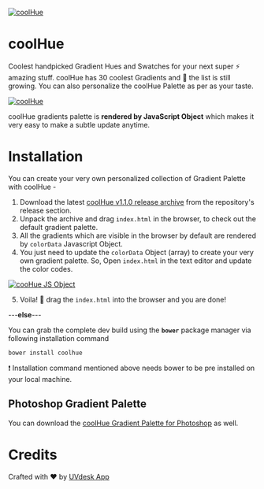 
[![coolHue](https://webkul.com/blog/wp-content/uploads/2017/06/coolhue-logo.png)](https://webkul.github.io/coolhue/)   
# coolHue
Coolest handpicked Gradient Hues and Swatches for your next super ⚡ amazing stuff. coolHue has 30 coolest Gradients and :seedling: the list is still growing. You can also personalize the coolHue Palette as per as your taste.
 
[![coolHue](https://webkul.com/blog/wp-content/uploads/2017/06/coolhue-card.png)](https://webkul.github.io/coolhue/)
 
coolHue gradients palette is **rendered by JavaScript Object** which makes it very easy to make a subtle update anytime.

# Installation
You can create your very own personalized collection of Gradient Palette with coolHue - 
1. Download the latest [coolHue v1.1.0 release archive](http://bit.ly/coolhue-v_1_1_0) from the repository's release section.
2. Unpack the archive and drag `index.html` in the browser, to check out the default gradient palette.
3. All the gradients which are visible in the browser by default are rendered by `colorData` Javascript Object.
4. You just need to update the `colorData` Object (array) to create your very own gradient palette. So, Open `index.html` in the text editor and update the color codes.
 
[![cooHue JS Object](https://webkul.com/blog/wp-content/uploads/2017/06/coolhue-data-object.png)](https://github.com/webkul/coolhue/blob/master/index.html)
 
5. Voila! :clap: drag the `index.html` into the browser and you are done!

---**else**--- 

You can grab the complete dev build using the **`bower`** package manager via following installation command
 
`bower install coolhue`
 
:heavy_exclamation_mark: Installation command mentioned above needs bower to be pre installed on your local machine.

## Photoshop Gradient Palette
You can download the [coolHue Gradient Palette for Photoshop](https://github.com/webkul/coolhue/blob/master/distro/ps_coolHue.grd) as well.

# Credits
Crafted with :heart: by [UVdesk App](https://www.uvdesk.com/)
